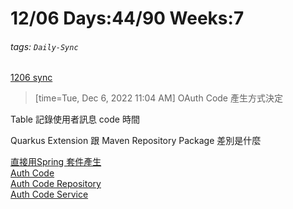 # 12/06 Days:44/90 Weeks:7
###### tags: `Daily-Sync` 

[1206 sync](https://hackmd.io/@nu_qcIVMToaLLQ-6gTt93g/By2a-MhPs)


>[time=Tue, Dec 6, 2022 11:04 AM]
OAuth Code 產生方式決定

Table 記錄使用者訊息 code 時間


Quarkus Extension 跟 Maven Repository Package 差別是什麼

[直接用Spring 套件產生](https://openhome.cc/Gossip/Spring/OAuth2CodeGrant.html)  
[Auth Code](/J_Mq7st6RniKF6zcAkhr7A)   
[Auth Code Repository](/sdgWNq6JQ8a6I28lw0GqRg)  
[Auth Code Service](/gl1C7Ro6S-eygJo3N6w7Tw)